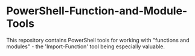 # PowerShell-Function-and-Module-Tools
This repository contains PowerShell tools for working with "functions and modules" - the 'Import-Function' tool being especially valuable.
